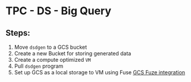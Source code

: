 # TPC - DS - Big Query


## Steps:

1. Move `dsdgen` to a GCS bucket
2. Create a new Bucket for storing generated data
3. Create a compute optimized `VM`
4. Pull `dsdgen` program
5. Set up GCS as a local storage to VM using Fuse [GCS Fuze integration](https://cloud.google.com/storage/docs/gcs-fuse)